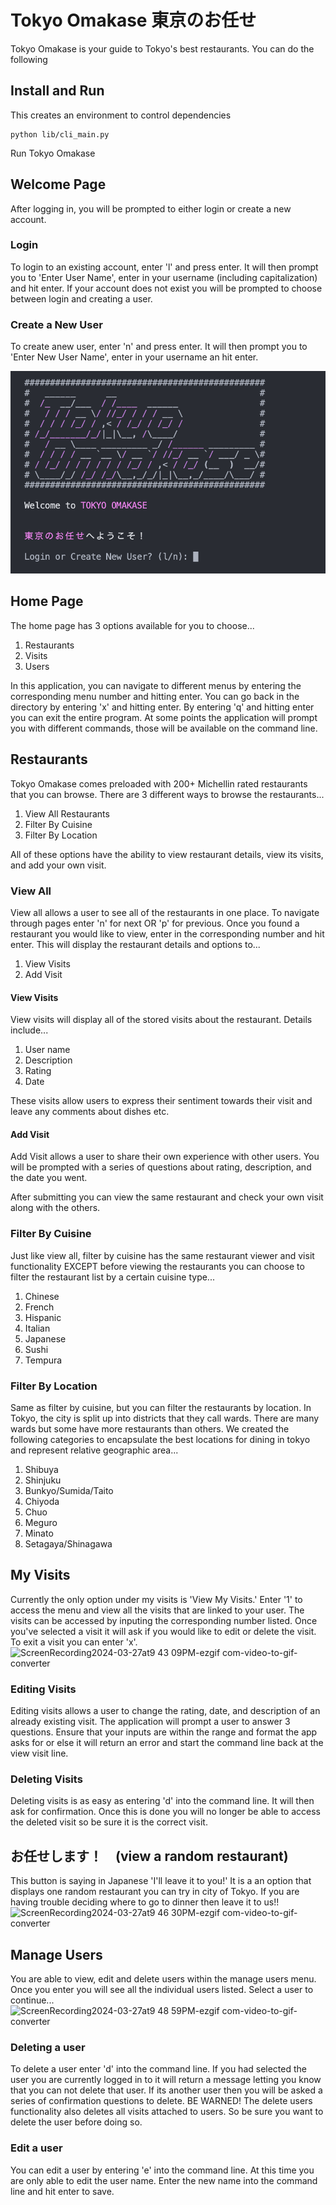 # Tokyo Omakase 東京のお任せ

Tokyo Omakase is your guide to Tokyo's best restaurants. You can do the following 

## Install and Run


This creates an environment to control dependencies

```
python lib/cli_main.py
```
Run Tokyo Omakase



## Welcome Page

After logging in, you will be prompted to either login or create a new account. 

### Login
To login to an existing account, enter 'l' and press enter. It will then prompt you to 'Enter User Name', enter in your username (including capitalization) and hit enter. If your account does not exist you will be prompted to choose between login and creating a user.

### Create a New User
To create anew user, enter 'n' and press enter. It will then prompt you to 'Enter New User Name', enter in your username an hit enter. 

![Login](readme_img/login.png)

## Home Page

The home page has 3 options available for you to choose...

1. Restaurants
2. Visits
3. Users

In this application, you can navigate to different menus by entering the corresponding menu number and hitting enter. You can go back in the directory by entering 'x' and hitting enter. By entering 'q' and hitting enter you can exit the entire program. At some points the application will prompt you with different commands, those will be available on the command line.

## Restaurants
Tokyo Omakase comes preloaded with 200+ Michellin rated restaurants that you can browse. There are 3 different ways to browse the restaurants...

1. View All Restaurants
2. Filter By Cuisine
3. Filter By Location

All of these options have the ability to view restaurant details, view its visits, and add your own visit.

### View All
View all allows a user to see all of the restaurants in one place. To navigate through pages enter 'n' for next OR 'p' for previous. Once you found a restaurant you would like to view, enter in the corresponding number and hit enter. This will display the restaurant details and options to...

1. View Visits
2. Add Visit

#### View Visits
View visits will display all of the stored visits about the restaurant. Details include...

1. User name
2. Description
3. Rating
4. Date

These visits allow users to express their sentiment towards their visit and leave any comments about dishes etc.

#### Add Visit

Add Visit allows a user to share their own experience with other users. You will be prompted with a series of questions about rating, description, and the date you went. 

After submitting you can view the same restaurant and check your own visit along with the others.


### Filter By Cuisine

Just like view all, filter by cuisine has the same restaurant viewer and visit functionality EXCEPT before viewing the restaurants you can choose to filter the restaurant list by a certain cuisine type...

1. Chinese
2. French
3. Hispanic
4. Italian
5. Japanese
6. Sushi
7. Tempura


### Filter By Location

Same as filter by cuisine, but you can filter the restaurants by location. In Tokyo, the city is split up into districts that they call wards. There are many wards but some have more restaurants than others. We created the following categories to encapsulate the best locations for dining in tokyo and represent relative geographic area...

1. Shibuya
2. Shinjuku
3. Bunkyo/Sumida/Taito
4. Chiyoda
5. Chuo
6. Meguro
7. Minato
8. Setagaya/Shinagawa

## My Visits
Currently the only option under my visits is 'View My Visits.' Enter '1' to access the menu and view all the visits that are linked to your user. The visits can be accessed by inputing the corresponding number listed. Once you've selected a visit it will ask if you would like to edit or delete the visit. To exit a visit you can enter 'x'.
![ScreenRecording2024-03-27at9 43 09PM-ezgif com-video-to-gif-converter](https://github.com/christian-gerard/tokyo-omakase/assets/102694030/c205b67f-5b4c-4fc8-b2d8-69ee74f07198)

### Editing Visits
Editing visits allows a user to change the rating, date, and description of an already existing visit. The application will prompt a user to answer 3 questions. Ensure that your inputs are within the range and format the app asks for or else it will return an error and start the command line back at the view visit line.


### Deleting Visits
Deleting visits is as easy as entering 'd' into the command line. It will then ask for confirmation. Once this is done you will no longer be able to access the deleted visit so be sure it is the correct visit.

## お任せします！　(view a random restaurant)
This button is saying in Japanese 'I'll leave it to you!' It is a an option that displays one random restaurant you can try in city of Tokyo. If you are having trouble deciding where to go to dinner then leave it to us!!
![ScreenRecording2024-03-27at9 46 30PM-ezgif com-video-to-gif-converter](https://github.com/christian-gerard/tokyo-omakase/assets/102694030/bd00366a-55e0-4539-a72a-ed0d7ef63ebf)



## Manage Users
You are able to view, edit and delete users within the manage users menu. Once you enter you will see all the individual users listed. Select a user to continue...
![ScreenRecording2024-03-27at9 48 59PM-ezgif com-video-to-gif-converter](https://github.com/christian-gerard/tokyo-omakase/assets/102694030/7d44929d-c538-4ec9-93d0-c1515970bba9)

### Deleting a user
To delete a user enter 'd' into the command line. If you had selected the user you are currently logged in to it will return a message letting you know that you can not delete that user. If its another user then you will be asked a series of confirmation questions to delete. BE WARNED! The delete users functionality also deletes all visits attached to users. So be sure you want to delete the user before doing so.

### Edit a user
You can edit a user by entering 'e' into the command line. At this time you are only able to edit the user name. Enter the new name into the command line and hit enter to save. 




